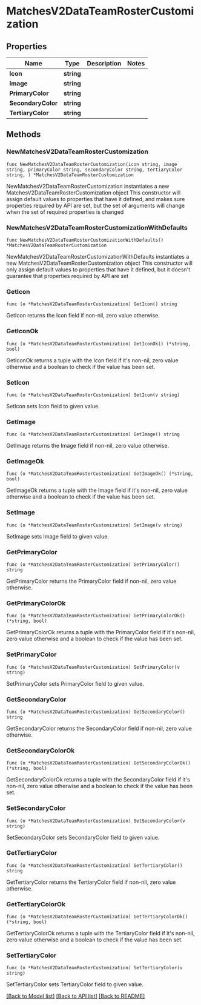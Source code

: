 # MatchesV2DataTeamRosterCustomization

## Properties

Name | Type | Description | Notes
------------ | ------------- | ------------- | -------------
**Icon** | **string** |  | 
**Image** | **string** |  | 
**PrimaryColor** | **string** |  | 
**SecondaryColor** | **string** |  | 
**TertiaryColor** | **string** |  | 

## Methods

### NewMatchesV2DataTeamRosterCustomization

`func NewMatchesV2DataTeamRosterCustomization(icon string, image string, primaryColor string, secondaryColor string, tertiaryColor string, ) *MatchesV2DataTeamRosterCustomization`

NewMatchesV2DataTeamRosterCustomization instantiates a new MatchesV2DataTeamRosterCustomization object
This constructor will assign default values to properties that have it defined,
and makes sure properties required by API are set, but the set of arguments
will change when the set of required properties is changed

### NewMatchesV2DataTeamRosterCustomizationWithDefaults

`func NewMatchesV2DataTeamRosterCustomizationWithDefaults() *MatchesV2DataTeamRosterCustomization`

NewMatchesV2DataTeamRosterCustomizationWithDefaults instantiates a new MatchesV2DataTeamRosterCustomization object
This constructor will only assign default values to properties that have it defined,
but it doesn't guarantee that properties required by API are set

### GetIcon

`func (o *MatchesV2DataTeamRosterCustomization) GetIcon() string`

GetIcon returns the Icon field if non-nil, zero value otherwise.

### GetIconOk

`func (o *MatchesV2DataTeamRosterCustomization) GetIconOk() (*string, bool)`

GetIconOk returns a tuple with the Icon field if it's non-nil, zero value otherwise
and a boolean to check if the value has been set.

### SetIcon

`func (o *MatchesV2DataTeamRosterCustomization) SetIcon(v string)`

SetIcon sets Icon field to given value.


### GetImage

`func (o *MatchesV2DataTeamRosterCustomization) GetImage() string`

GetImage returns the Image field if non-nil, zero value otherwise.

### GetImageOk

`func (o *MatchesV2DataTeamRosterCustomization) GetImageOk() (*string, bool)`

GetImageOk returns a tuple with the Image field if it's non-nil, zero value otherwise
and a boolean to check if the value has been set.

### SetImage

`func (o *MatchesV2DataTeamRosterCustomization) SetImage(v string)`

SetImage sets Image field to given value.


### GetPrimaryColor

`func (o *MatchesV2DataTeamRosterCustomization) GetPrimaryColor() string`

GetPrimaryColor returns the PrimaryColor field if non-nil, zero value otherwise.

### GetPrimaryColorOk

`func (o *MatchesV2DataTeamRosterCustomization) GetPrimaryColorOk() (*string, bool)`

GetPrimaryColorOk returns a tuple with the PrimaryColor field if it's non-nil, zero value otherwise
and a boolean to check if the value has been set.

### SetPrimaryColor

`func (o *MatchesV2DataTeamRosterCustomization) SetPrimaryColor(v string)`

SetPrimaryColor sets PrimaryColor field to given value.


### GetSecondaryColor

`func (o *MatchesV2DataTeamRosterCustomization) GetSecondaryColor() string`

GetSecondaryColor returns the SecondaryColor field if non-nil, zero value otherwise.

### GetSecondaryColorOk

`func (o *MatchesV2DataTeamRosterCustomization) GetSecondaryColorOk() (*string, bool)`

GetSecondaryColorOk returns a tuple with the SecondaryColor field if it's non-nil, zero value otherwise
and a boolean to check if the value has been set.

### SetSecondaryColor

`func (o *MatchesV2DataTeamRosterCustomization) SetSecondaryColor(v string)`

SetSecondaryColor sets SecondaryColor field to given value.


### GetTertiaryColor

`func (o *MatchesV2DataTeamRosterCustomization) GetTertiaryColor() string`

GetTertiaryColor returns the TertiaryColor field if non-nil, zero value otherwise.

### GetTertiaryColorOk

`func (o *MatchesV2DataTeamRosterCustomization) GetTertiaryColorOk() (*string, bool)`

GetTertiaryColorOk returns a tuple with the TertiaryColor field if it's non-nil, zero value otherwise
and a boolean to check if the value has been set.

### SetTertiaryColor

`func (o *MatchesV2DataTeamRosterCustomization) SetTertiaryColor(v string)`

SetTertiaryColor sets TertiaryColor field to given value.



[[Back to Model list]](../README.md#documentation-for-models) [[Back to API list]](../README.md#documentation-for-api-endpoints) [[Back to README]](../README.md)


